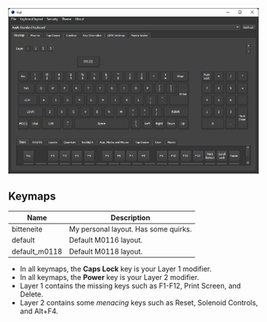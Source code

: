 <img src='https://raw.githubusercontent.com/Bitteneite/bitten_restoboards/main/bit_m0116/photos/vial_preview.png ' width='1000'>

## Keymaps
|	Name		        |	Description                                   |
|	------------	  |	------------			                            |
|	bitteneite      |	My personal layout. Has some quirks.          |
|	default	        |	Default M0116 layout.		                      |
|	default_m0118   |	Default M0118 layout.		                      |

- In all keymaps, the **Caps Lock** key is your Layer 1 modifier.
- In all keymaps, the **Power** key is your Layer 2 modifier.
- Layer 1 contains the missing keys such as F1-F12, Print Screen, and Delete.
- Layer 2 contains some *menacing* keys such as Reset, Solenoid Controls, and Alt+F4.
